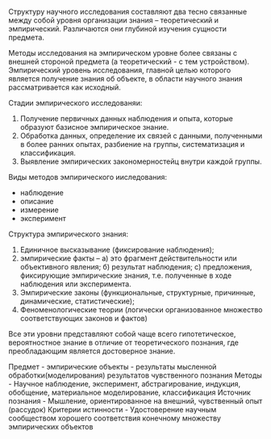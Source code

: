 Структуру научного исследования составляют два тесно связанные между собой уровня организации знания – теоретический и эмпирический. Различаются они глубиной изучения сущности предмета.

Методы исследования на эмпирическом уровне более связаны с внешней стороной предмета (а теоретический - с тем устройством). 
Эмпирический уровень исследования, главной целью которого является получение знания об объекте, в области научного знания рассматривается как исходный.

Стадии эмпирического исследованяи:
1. Получение первичных данных наблюдения и опыта, которые образуют базисное эмпирическое знание. 
2. Обработка данных, определение их связей с данными, полученными в более ранних опытах, разбиение на группы, систематизация и классификация. 
3. Выявление эмпирических закономерностейц внутри каждой группы.

Виды методов эмпирического ииследования:
- наблюдение
- описание
- измерение
- эксперимент

Структура эмпирического знания: 
1. Единичное высказывание (фиксирование наблюдения); 
2. эмпирические факты – а) это фрагмент действительности или объективного явления; б) результат наблюдения; с) предложения, фиксирующие эмпирические знания, т.е. полученные в ходе наблюдения или эксперимента.
3. Эмпирические законы (функциональные, структурные, причинные, динамические, статистические); 
4. Феноменологические теории (логически организованное множество соответствующих законов и фактов)

Все эти уровни представляют собой чаще всего гипотетическое, вероятностное знание в отличие от теоретического познания, где преобладающим является достоверное знание.

Предмет - эмпирические объекты - результаты мысленной обработки(моделирования) результатов чувственного познания
Методы	- Научное наблюдение, эксперимент, абстрагирование, индукция, обобщение, материальное моделирование, классификация
Источник познания -	Мышление, ориентированное на внешний, чувственный опыт (рассудок)
Критерии истинности -	Удостоверение научным сообществом хорошего соответствия конечному множеству эмпирических объектов